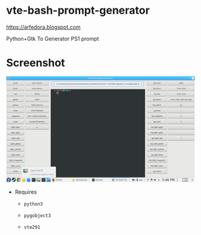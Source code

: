 # vte-bash-prompt-generator
https://arfedora.blogspot.com

Python+Gtk  To  Generator PS1 prompt

# Screenshot

![Alt text](https://raw.githubusercontent.com/yucefsourani/vte-bash-prompt-generator/master/Screenshot1.png "Screenshot")



* Requires

  * ``` python3 ```
  
  * ``` pygobject3 ```
  
  * ``` vte291 ```
  
